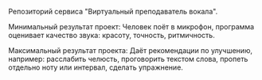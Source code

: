Репозиторий сервиса "Виртуальный преподаватель вокала". 

Минимальный результат проект:
Человек поёт в микрофон, программа оценивает качество звука: красоту, точность, ритмичность. 

Максимальный результат проекта:
Даёт рекомендации по улучшению, например: расслабить челюсть, проговорить текстом слова, пропеть отдельно ноту или интервал, сделать упражнение. 
